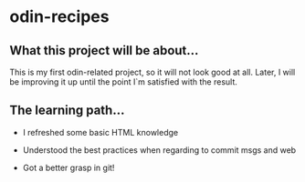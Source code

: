 # odin-recipes

## What this project will be about...

This is my first odin-related project, so it will not look good at all. Later, I will be improving it up until the point I`m satisfied with the result.

## The learning path...

* I refreshed some basic HTML knowledge

* Understood the best practices when regarding to commit msgs and web 

* Got a better grasp in git!